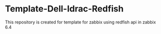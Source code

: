 # Template-Dell-Idrac-Redfish
This repository is created for template for zabbix using redfish api in zabbix 6.4 
